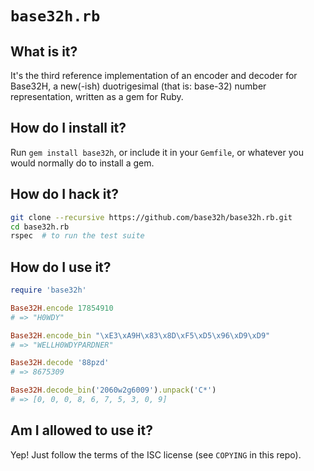 # `base32h.rb`

## What is it?

It's the third reference implementation of an encoder and decoder for
Base32H, a new(-ish) duotrigesimal (that is: base-32) number
representation, written as a gem for Ruby.

## How do I install it?

Run `gem install base32h`, or include it in your `Gemfile`, or
whatever you would normally do to install a gem.

## How do I hack it?

```bash
git clone --recursive https://github.com/base32h/base32h.rb.git
cd base32h.rb
rspec  # to run the test suite
```

## How do I use it?

```ruby
require 'base32h'

Base32H.encode 17854910
# => "H0WDY"

Base32H.encode_bin "\xE3\xA9H\x83\x8D\xF5\xD5\x96\xD9\xD9"
# => "WELLH0WDYPARDNER"

Base32H.decode '88pzd'
# => 8675309

Base32H.decode_bin('2060w2g6009').unpack('C*')
# => [0, 0, 0, 8, 6, 7, 5, 3, 0, 9]
```

## Am I allowed to use it?

Yep!  Just follow the terms of the ISC license (see `COPYING` in this repo).
